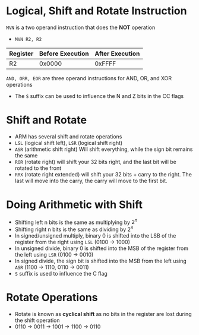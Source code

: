 # Logical, Shift and Rotate Instruction

`MVN` is a two operand instruction that does the **NOT** operation

-   `MVN R2, R2`

| Register | Before Execution | After Execution |
| -------- | ---------------- | --------------- |
| R2       | 0x0000           | 0xFFFF          |

`AND, ORR, EOR` are three operand instructions for AND, OR, and XOR operations

-   The `S` suffix can be used to influence the N and Z bits in the CC flags

# Shift and Rotate

-   ARM has several shift and rotate operations
-   `LSL` (logical shift left), `LSR` (logical shift right)
-   `ASR` (arithmetic shift right) Will shift everything, while the sign bit remains the same
-   `ROR` (rotate right) will shift your 32 bits right, and the last bit will be rotated to the front
-   `RRX` (rotate right extended) will shift your 32 bits + carry to the right. The last will move into the carry, the carry will move to the first bit.

# Doing Arithmetic with Shift

-   Shifting left n bits is the same as multiplying by $2^n$
-   Shifting right n bits is the same as dividing by $2^n$
-   In signed/unsigned multiply, binary 0 is shifted into the LSB of the register from the right using `LSL` (0100 -> 1000)
-   In unsigned divide, binary 0 is shifted into the MSB of the register from the left using `LSR` (0100 -> 0010)
-   In signed divide, the sign bit is shifted into the MSB from the left using `ASR` (1100 -> 1110, 0110 -> 0011)
-   `S` suffix is used to influence the C flag

# Rotate Operations

-   Rotate is known as **cyclical shift** as no bits in the register are lost during the shift operation
-   0110 -> 0011 -> 1001 -> 1100 -> 0110
